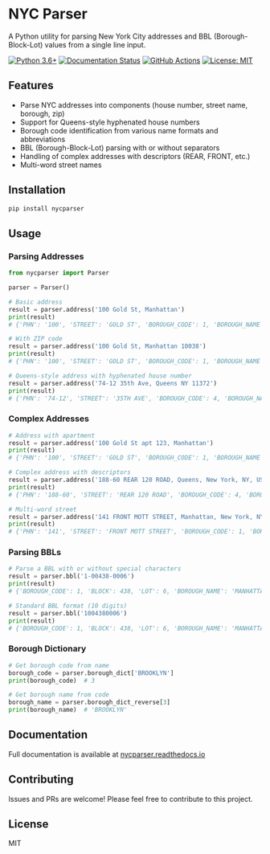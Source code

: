# NYC Parser

A Python utility for parsing New York City addresses and BBL (Borough-Block-Lot) values from a single line input.

[![Python 3.6+](https://img.shields.io/badge/python-3.6+-blue.svg)](https://www.python.org/downloads/) [![Documentation Status](https://readthedocs.org/projects/nycparser/badge/?version=latest)](https://nycparser.readthedocs.io/en/latest/?badge=latest) [![GitHub Actions](https://github.com/ishiland/nyc-parser/actions/workflows/python-tests.yml/badge.svg)](https://github.com/ishiland/nyc-parser/actions/workflows/python-tests.yml) [![License: MIT](https://img.shields.io/badge/License-MIT-yellow.svg)](https://opensource.org/licenses/MIT)

## Features

* Parse NYC addresses into components (house number, street name, borough, zip)
* Support for Queens-style hyphenated house numbers
* Borough code identification from various name formats and abbreviations
* BBL (Borough-Block-Lot) parsing with or without separators
* Handling of complex addresses with descriptors (REAR, FRONT, etc.)
* Multi-word street names

## Installation

```sh
pip install nycparser
```

## Usage

### Parsing Addresses

```python
from nycparser import Parser

parser = Parser()

# Basic address
result = parser.address('100 Gold St, Manhattan')
print(result)
# {'PHN': '100', 'STREET': 'GOLD ST', 'BOROUGH_CODE': 1, 'BOROUGH_NAME': 'MANHATTAN', 'ZIP': None}

# With ZIP code
result = parser.address('100 Gold St, Manhattan 10038')
print(result)
# {'PHN': '100', 'STREET': 'GOLD ST', 'BOROUGH_CODE': 1, 'BOROUGH_NAME': 'MANHATTAN', 'ZIP': '10038'}

# Queens-style address with hyphenated house number
result = parser.address('74-12 35th Ave, Queens NY 11372')
print(result)
# {'PHN': '74-12', 'STREET': '35TH AVE', 'BOROUGH_CODE': 4, 'BOROUGH_NAME': 'QUEENS', 'ZIP': '11372'}
```

### Complex Addresses

```python
# Address with apartment
result = parser.address('100 Gold St apt 123, Manhattan')
print(result)
# {'PHN': '100', 'STREET': 'GOLD ST', 'BOROUGH_CODE': 1, 'BOROUGH_NAME': 'MANHATTAN', 'ZIP': None}

# Complex address with descriptors
result = parser.address('188-60 REAR 120 ROAD, Queens, New York, NY, USA')
print(result)
# {'PHN': '188-60', 'STREET': 'REAR 120 ROAD', 'BOROUGH_CODE': 4, 'BOROUGH_NAME': 'QUEENS', 'ZIP': None}

# Multi-word street
result = parser.address('141 FRONT MOTT STREET, Manhattan, New York, NY, USA')
print(result)
# {'PHN': '141', 'STREET': 'FRONT MOTT STREET', 'BOROUGH_CODE': 1, 'BOROUGH_NAME': 'MANHATTAN', 'ZIP': None}
```

### Parsing BBLs

```python
# Parse a BBL with or without special characters
result = parser.bbl('1-00438-0006')
print(result)
# {'BOROUGH_CODE': 1, 'BLOCK': 438, 'LOT': 6, 'BOROUGH_NAME': 'MANHATTAN'}

# Standard BBL format (10 digits)
result = parser.bbl('1004380006')
print(result)
# {'BOROUGH_CODE': 1, 'BLOCK': 438, 'LOT': 6, 'BOROUGH_NAME': 'MANHATTAN'}
```

### Borough Dictionary

```python
# Get borough code from name
borough_code = parser.borough_dict['BROOKLYN']
print(borough_code)  # 3

# Get borough name from code
borough_name = parser.borough_dict_reverse[3]
print(borough_name)  # 'BROOKLYN'
```

## Documentation

Full documentation is available at [nycparser.readthedocs.io](https://nycparser.readthedocs.io/)

## Contributing

Issues and PRs are welcome! Please feel free to contribute to this project.

## License

MIT
